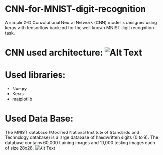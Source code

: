 # CNN-for-MNIST-digit-recognition
A simple 2-D Convolutional Neural Network (CNN) model is designed using keras with tensorflow backend for the well known MNIST digit recognition task. 
# CNN used architecture: ![Alt Text](https://miro.medium.com/max/1000/1*cPAmSB9nziZPI73VC5HAHg.png)
# Used libraries:
* Numpy
* Keras
* matplotlib
# Used Data Base:
The MNIST database (Modified National Institute of Standards and Technology database) is a large database of handwritten digits (0 to 9). The database contains 60,000 training images and 10,000 testing images each of size 28x28. 
![Alt Text](https://upload.wikimedia.org/wikipedia/commons/2/27/MnistExamples.png)
